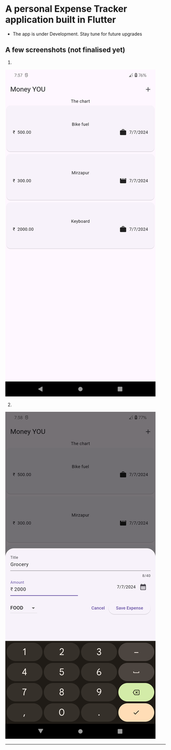 # A personal Expense Tracker application built in Flutter

- The app is under Development. Stay tune for future upgrades

## A few screenshots (not finalised yet)

1. 
![alt text](assets/Screenshot_20240707-193725_expense_tracker.png)


2.
![alt text](assets/Screenshot_20240707-193809_expense_tracker.png)

---
